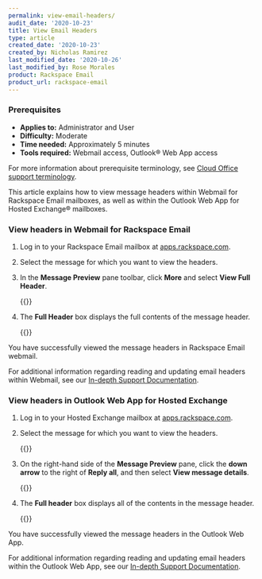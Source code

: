 ```yaml
---
permalink: view-email-headers/
audit_date: '2020-10-23'
title: View Email Headers
type: article
created_date: '2020-10-23'
created_by: Nicholas Ramirez
last_modified_date: '2020-10-26'
last_modified_by: Rose Morales
product: Rackspace Email
product_url: rackspace-email
---
```


### Prerequisites

- **Applies to:** Administrator and User
- **Difficulty:** Moderate
- **Time needed:** Approximately 5 minutes
- **Tools required:** Webmail access, Outlook&reg; Web App access

For more information about prerequisite terminology, see [Cloud Office support terminology](/how-to/cloud-office-support-terminology).

This article explains how to view message headers within Webmail for Rackspace Email mailboxes, as well as within the Outlook Web App for Hosted Exchange&reg; mailboxes.

### View headers in Webmail for Rackspace Email

1. Log in to your Rackspace Email mailbox at [apps.rackspace.com](apps.rackspace.com).

2. Select the message for which you want to view the headers.

3. In the **Message Preview** pane toolbar, click **More** and select **View Full Header**.

    {{<image src="view_full_header_rs.png" alt="" title="">}}

4. The **Full Header** box displays the full contents of the message header.

    {{<image src="full_header_rs.png" alt="" title="">}}

You have successfully viewed the message headers in Rackspace Email webmail.

For additional information regarding reading and updating email headers within Webmail, see our [In-depth Support Documentation](https://docs.rackspace.com/support/how-to/view-and-read-rackspace-email-headers/).

### View headers in Outlook Web App for Hosted Exchange

1. Log in to your Hosted Exchange mailbox at [apps.rackspace.com](apps.rackspace.com).

2. Select the message for which you want to view the headers.

    {{<image src="inbox_preview_hex.png" alt="" title="">}}

3. On the right-hand side of the **Message Preview** pane, click the **down arrow** to the right
   of **Reply all**, and then select **View message details**.

    {{<image src="view_message_details_hex.png" alt="" title="">}}

4. The **Full header** box displays all of the contents in the message header.

    {{<image src="header_window_hex.png" alt="" title="">}}

You have successfully viewed the message headers in the Outlook Web App.

For additional information regarding reading and updating email headers within the Outlook Web App, see our [In-depth Support Documentation](https://docs.rackspace.com/support/how-to/view-and-read-email-headers-in-owa).
